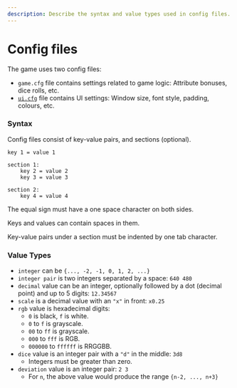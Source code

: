 ```yaml
---
description: Describe the syntax and value types used in config files.
---
```


# Config files

The game uses two config files:

* `game.cfg` file contains settings related to game logic: Attribute bonuses, dice rolls, etc.
* [`ui.cfg`](config-files/ui.cfg.md) file contains UI settings: Window size, font style, padding, colours, etc.

### Syntax

Config files consist of key-value pairs, and sections (optional).

```
key 1 = value 1

section 1:
    key 2 = value 2
    key 3 = value 3

section 2:
    key 4 = value 4
```

The equal sign must have a one space character on both sides.

Keys and values can contain spaces in them.

Key-value pairs under a section must be indented by one tab character.

### Value Types

* `integer` can be `{..., -2, -1, 0, 1, 2, ...}`
* `integer pair` is two integers separated by a space: `640 480`
* `decimal` value can be an integer, optionally followed by a dot (decimal point) and up to 5 digits: `12.34567`
* `scale` is a decimal value with an `"x"` in front: `x0.25`
* `rgb` value is hexadecimal digits:
  * `0` is black, `f` is white.
  * `0` to `f` is grayscale.
  * `00` to `ff` is grayscale.
  * `000` to `fff` is RGB.
  * `000000` to `ffffff` is RRGGBB.
* `dice` value is an integer pair with a `"d"` in the middle: `3d8`
  * Integers must be greater than zero.
* `deviation` value is an integer pair: `2 3`
  * For `n`, the above value would produce the range `{n-2, ..., n+3}`

